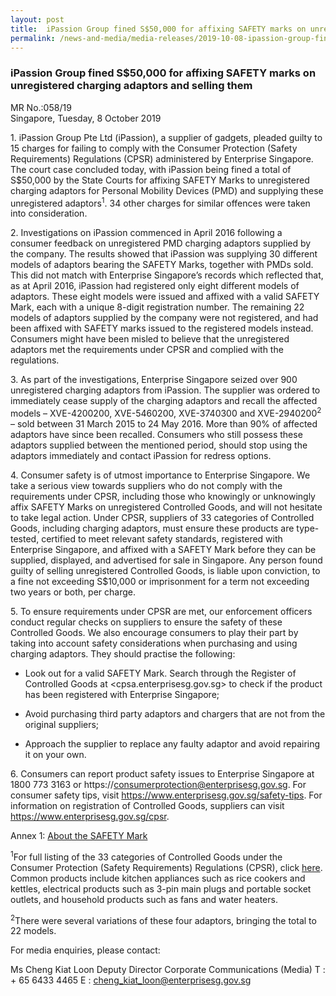 ```yaml
---
layout: post
title:  iPassion Group fined S$50,000 for affixing SAFETY marks on unregistered charging adaptors and selling them
permalink: /news-and-media/media-releases/2019-10-08-ipassion-group-fined-50000-for-affixing-safety-marks-on-unregistered-charging-adaptors-and-selling-them
---
```

### iPassion Group fined S$50,000 for affixing SAFETY marks on unregistered charging adaptors and selling them

MR No.:058/19<br>
Singapore, Tuesday, 8 October 2019

1\. iPassion Group Pte Ltd (iPassion), a supplier of gadgets, pleaded guilty to 15 charges for failing to comply with the Consumer Protection (Safety Requirements) Regulations (CPSR) administered by Enterprise Singapore. The court case concluded today, with iPassion being fined a total of S$50,000 by the State Courts for affixing SAFETY Marks to unregistered charging adaptors for Personal Mobility Devices (PMD) and supplying these unregistered adaptors<sup>1</sup>. 34 other charges for similar offences were taken into consideration.

2\. Investigations on iPassion commenced in April 2016 following a consumer feedback on unregistered PMD charging adaptors supplied by the company. The results showed that iPassion was supplying 30 different models of adaptors bearing the SAFETY Marks, together with PMDs sold. This did not match with Enterprise Singapore’s records which reflected that, as at April 2016, iPassion had registered only eight different models of adaptors. These eight models were issued and affixed with a valid SAFETY Mark, each with a unique 8-digit registration number. The remaining 22 models of adaptors supplied by the company were not registered, and had been affixed with SAFETY marks issued to the registered models instead. Consumers might have been misled to believe that the unregistered adaptors met the requirements under CPSR and complied with the regulations.

3\. As part of the investigations, Enterprise Singapore seized over 900 unregistered charging adaptors from iPassion. The supplier was ordered to immediately cease supply of the charging adaptors and recall the affected models – XVE-4200200, XVE-5460200, XVE-3740300 and XVE-2940200<sup>2</sup> – sold between 31 March 2015 to 24 May 2016. More than 90% of affected adaptors have since been recalled. Consumers who still possess these adaptors supplied between the mentioned period, should stop using the adaptors immediately and contact iPassion for redress options.

4\. Consumer safety is of utmost importance to Enterprise Singapore. We take a serious view towards suppliers who do not comply with the requirements under CPSR, including those who knowingly or unknowingly affix SAFETY Marks on unregistered Controlled Goods, and will not hesitate to take legal action. Under CPSR, suppliers of 33 categories of Controlled Goods, including charging adaptors, must ensure these products are type-tested, certified to meet relevant safety standards, registered with Enterprise Singapore, and affixed with a SAFETY Mark before they can be supplied, displayed, and advertised for sale in Singapore. Any person found guilty of selling unregistered Controlled Goods, is liable upon conviction, to a fine not exceeding S$10,000 or imprisonment for a term not exceeding two years or both, per charge.

5\. To ensure requirements under CPSR are met, our enforcement officers conduct regular checks on suppliers to ensure the safety of these Controlled Goods. We also encourage consumers to play their part by taking into account safety considerations when purchasing and using charging adaptors. They should practise the following:

* Look out for a valid SAFETY Mark. Search through the Register of Controlled Goods at <cpsa.enterprisesg.gov.sg> to check if the product has been registered with Enterprise Singapore;

* Avoid purchasing third party adaptors and chargers that are not from the original suppliers;

* Approach the supplier to replace any faulty adaptor and avoid repairing it on your own.

6\. Consumers can report product safety issues to Enterprise Singapore at 1800 773 3163 or https://consumerprotection@enterprisesg.gov.sg. For consumer safety tips, visit https://www.enterprisesg.gov.sg/safety-tips. For information on registration of Controlled Goods, suppliers can visit https://www.enterprisesg.gov.sg/cpsr.

Annex 1: [About the SAFETY Mark](/news-and-media/media-releases/2019-10-08-annex-1-about-the-safety-mark.pdf.pdf)

<sup>1</sup>For full listing of the 33 categories of Controlled Goods under the Consumer Protection (Safety Requirements) Regulations (CPSR), click [here](https://www.enterprisesg.gov.sg/quality-standards/consumer-protection/for-suppliers/regulations-and-guidelines-for-suppliers/regulations-and-guidelines-for-suppliers/consumer-protection-safety-requirements-regulations/controlled-goods-and-their-applicable-safety-standards). Common products include kitchen appliances such as rice cookers and kettles, electrical products such as 3-pin main plugs and portable socket outlets, and household products such as fans and water heaters.

<sup>2</sup>There were several variations of these four adaptors, bringing the total to 22 models.

For media enquiries, please contact:

Ms Cheng Kiat Loon
Deputy Director
Corporate Communications (Media)
T : + 65 6433 4465
E : <cheng_kiat_loon@enterprisesg.gov.sg>
